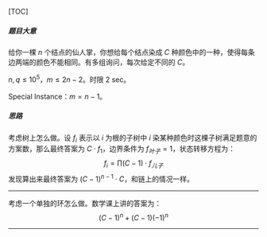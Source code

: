[TOC]

##### 题目大意

给你一棵 $n$ 个结点的仙人掌，你想给每个结点染成 $C$ 种颜色中的一种，使得每条边两端的颜色不能相同。有多组询问，每次给定不同的 $C$。

$n, q \le 10^5$，$m \le 2n - 2$。时限 2 sec。

Special Instance：$m = n - 1$。

##### 思路

考虑树上怎么做。设 $f_i$ 表示以 $i$ 为根的子树中 $i$ 染某种颜色时这棵子树满足题意的方案数，那么最终答案为 $C \cdot f_1$，边界条件为 $f_{叶子} = 1$，状态转移方程为：
$$
f_i = \prod(C - 1) \cdot f_{儿子}
$$
发现算出来最终答案为 $(C - 1)^{n - 1} \cdot C$，和链上的情况一样。

------

考虑一个单独的环怎么做。数学课上讲的答案为：
$$
(C - 1)^{n} + (C - 1)(-1)^n
$$

------

